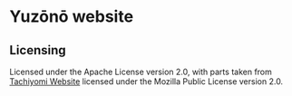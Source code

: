 # Yuzōnō website

## Licensing
Licensed under the Apache License version 2.0, with parts taken from
[Tachiyomi Website](https://github.com/tachiyomiorg/website) licensed
under the Mozilla Public License version 2.0.
